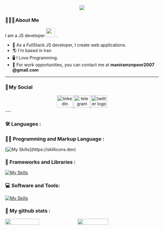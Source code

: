 <h1 align="center">
    <img src="https://readme-typing-svg.herokuapp.com/?lines=Welcome,+There!+👋;I'm+Mani+Ramezanpour;I'm+happy+to+meet+you,+my+dear!&center=true&font=Vazirmatn&weight=800&duration=3000&pause=1000&height=100&width=500&color=be185d&size=30">
</h1>

### 👨🏻‍🦱 About Me 

I am a JS developer <img src="https://media.giphy.com/media/WUlplcMpOCEmTGBtBW/giphy.gif" width="30"> .

- 🔭 As a FullStack JS developer, I create web applications.
- 🌎 I'm based in Iran
- 🖥 I Love Programming.
- 🤝 For work opportunities, you can contact me at **maniramznpoor2007    @gmail.com**

---

### 📌 My Social
<div align="center">
  <a href="https://www.linkedin.com/in/mani-ramezanpour/" target="_blank">
    <img src="https://raw.githubusercontent.com/maurodesouza/profile-readme-generator/master/src/assets/icons/social/linkedin/default.svg" width="52" height="40" alt="linkedin logo"  />
  </a>
  <a href="https://t.me/ManiRmp" target="_blank">
    <img src="https://raw.githubusercontent.com/maurodesouza/profile-readme-generator/master/src/assets/icons/social/telegram/default.svg" width="52" height="40" alt="telegram logo"  />
  </a>
  <a href="https://twitter.com/Manirmps" target="_blank">
    <img src="https://raw.githubusercontent.com/maurodesouza/profile-readme-generator/master/src/assets/icons/social/twitter/default.svg" width="52" height="40" alt="twitter logo"  />
  </a>
</div>
---

### 🛠  Languages :

### 👨‍💻 Programming and Markup Language :

[![My Skills](https://skillicons.dev/icons?i=html,css,js,nodejs,mongodb,mysql,)](https://skillicons.dev)

### 🧰 Frameworks and Libraries :
[![My Skills](https://skillicons.dev/icons?i=react,redux,express,tailwind,bootstrap,swiper)](https://skillicons.dev)
### 💻 Software and Tools:
[![My Skills](https://skillicons.dev/icons?i=vscode,visualstudio,postman,ps,git,github)](https://skillicons.dev)


### 🧰 My github stats :
<div  style="display: flex; flex-direction: row;>
  <a href="https://github.com/ManiRamezanpour">
    <img width="47%" height="auto" src="https://github-readme-stats-eight-theta.vercel.app/api?username=ManiRamezanpour&show_icons=true&theme=radical&include_all_commits=true&count_private=true"/>
    <img width="45%" height="auto" src="https://github-readme-stats-eight-theta.vercel.app/api/top-langs/?username=ManiRamezanpour&layout=compact&langs_count=8&theme=radical"/>
  </a>
</p>
